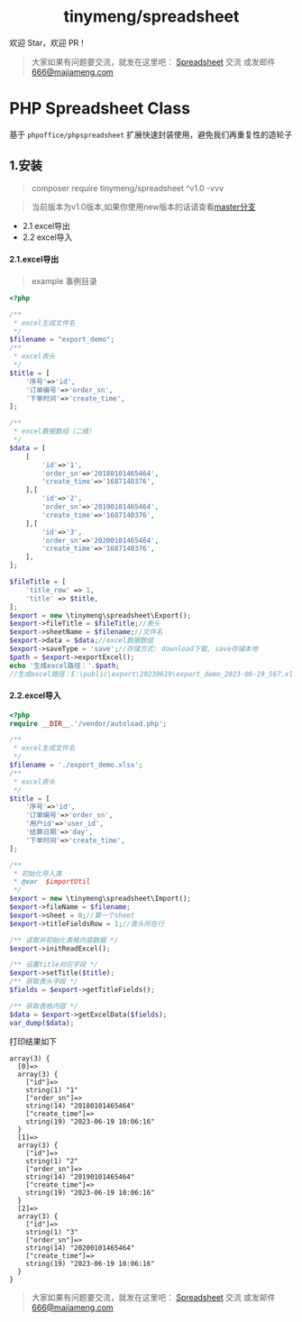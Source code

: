 <h1 align="center">tinymeng/spreadsheet</h1>

欢迎 Star，欢迎 PR！

> 大家如果有问题要交流，就发在这里吧： [Spreadsheet](https://github.com/majiameng/spreadsheet-php/issues/1) 交流 或发邮件 666@majiameng.com


# PHP Spreadsheet Class
基于 `phpoffice/phpspreadsheet` 扩展快速封装使用，避免我们再重复性的造轮子

## 1.安装
> composer require tinymeng/spreadsheet ^v1.0 -vvv

> 当前版本为v1.0版本,如果你使用new版本的话请查看[master分支](https://github.com/majiameng/spreadsheet-php/)


* 2.1 excel导出
* 2.2 excel导入

#### 2.1.excel导出

> example 事例目录


```php
<?php

/**
 * excel生成文件名
 */
$filename = "export_demo";
/**
 * excel表头
 */
$title = [
    '序号'=>'id',
    '订单编号'=>'order_sn',
    '下单时间'=>'create_time',
];

/**
 * excel数据数组（二维）
 */
$data = [
    [
        'id'=>'1',
        'order_sn'=>'20180101465464',
        'create_time'=>'1687140376',
    ],[
        'id'=>'2',
        'order_sn'=>'20190101465464',
        'create_time'=>'1687140376',
    ],[
        'id'=>'3',
        'order_sn'=>'20200101465464',
        'create_time'=>'1687140376',
    ],
];

$fileTitle = [
    'title_row' => 1,
    'title' => $title,
];
$export = new \tinymeng\spreadsheet\Export();
$export->fileTitle = $fileTitle;//表头
$export->sheetName = $filename;//文件名
$export->data = $data;//excel数据数组
$export->saveType = 'save';//存储方式: download下载, save存储本地
$path = $export->exportExcel();
echo '生成excel路径：'.$path;
//生成excel路径：E:\public\export\20230619\export_demo_2023-06-19_567.xlsx
```

#### 2.2.excel导入

```php
<?php
require __DIR__.'/vendor/autoload.php';

/**
 * excel生成文件名
 */
$filename = './export_demo.xlsx';
/**
 * excel表头
 */
$title = [
    '序号'=>'id',
    '订单编号'=>'order_sn',
    '用户id'=>'user_id',
    '结算日期'=>'day',
    '下单时间'=>'create_time',
];

/**
 * 初始化导入类
 * @var  $importUtil
 */
$export = new \tinymeng\spreadsheet\Import();
$export->fileName = $filename;
$export->sheet = 0;//第一个sheet
$export->titleFieldsRow = 1;//表头所在行

/** 读取并初始化表格内容数据 */
$export->initReadExcel();

/** 设置title对应字段 */
$export->setTitle($title);
/** 获取表头字段 */
$fields = $export->getTitleFields();

/** 获取表格内容 */
$data = $export->getExcelData($fields);
var_dump($data);

```
打印结果如下
```
array(3) {
  [0]=>
  array(3) {
    ["id"]=>
    string(1) "1"
    ["order_sn"]=>
    string(14) "20180101465464"
    ["create_time"]=>
    string(19) "2023-06-19 10:06:16"
  }
  [1]=>
  array(3) {
    ["id"]=>
    string(1) "2"
    ["order_sn"]=>
    string(14) "20190101465464"
    ["create_time"]=>
    string(19) "2023-06-19 10:06:16"
  }
  [2]=>
  array(3) {
    ["id"]=>
    string(1) "3"
    ["order_sn"]=>
    string(14) "20200101465464"
    ["create_time"]=>
    string(19) "2023-06-19 10:06:16"
  }
}
```

> 大家如果有问题要交流，就发在这里吧： [Spreadsheet](https://github.com/majiameng/spreadsheet-php/issues/1) 交流 或发邮件 666@majiameng.com
